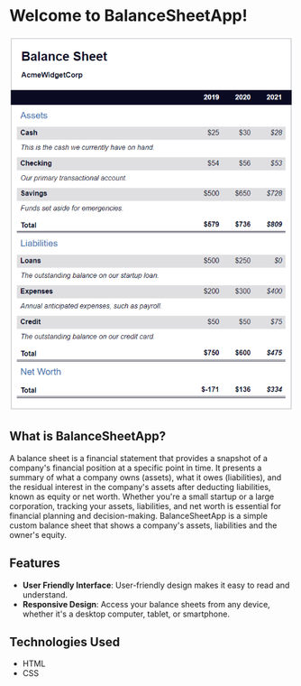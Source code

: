# Welcome to BalanceSheetApp!

![BalanceSheetApp Screenshot](https://raw.githubusercontent.com/dogaegeozden/BalanceSheetApp/main/screenshots/screenshot1.png)

## What is BalanceSheetApp?

A balance sheet is a financial statement that provides a snapshot of a company's financial position at a specific point in time. It presents a summary of what a company owns (assets), what it owes (liabilities), and the residual interest in the company's assets after deducting liabilities, known as equity or net worth. Whether you're a small startup or a large corporation, tracking your assets, liabilities, and net worth is essential for financial planning and decision-making. BalanceSheetApp is a simple custom balance sheet that shows a company's assets, liabilities and the owner's equity.

## Features

- **User Friendly Interface**: User-friendly design makes it easy to read and understand.
- **Responsive Design**: Access your balance sheets from any device, whether it's a desktop computer, tablet, or smartphone.

## Technologies Used

- HTML
- CSS